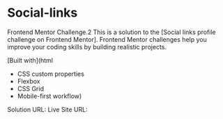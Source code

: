 # Social-links
Frontend Mentor Challenge.2
This is a solution to the [Social links profile challenge on Frontend Mentor]. Frontend Mentor challenges help you improve your coding skills by building realistic projects. 

[Built with](html
- CSS custom properties
- Flexbox
- CSS Grid
- Mobile-first workflow)


Solution URL:
Live Site URL:
